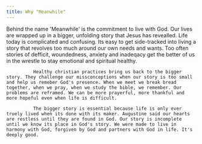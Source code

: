 ```yaml
---
title: Why "Meanwhile"
---
```

Behind the name 'Meanwhile' is the commitment to live with God. Our lives are wrapped up in a bigger, unfolding story that Jesus has revealled. Life today is complicated and confusing. Its easy to get side-tracked into living a story that revolves too much around our own needs and wants. Too often stories of defficit, woundedness, anxiety and inadeqacy get the better of us in the wrestle to stay emotional and spiritual healthy.

              Healthy christian practices bring us back to the bigger story. They challenge our missconceptions when our story is too small and help us remeber God's presence. When we meet we break bread together, when we pray, when we study the bible, we remember. Our problems are reframed. We can be more prayerful, more thankful and more hopeful even when life is difficult.

              The bigger story is essential because life is only ever truely lived when its done with its maker. Augustine said our hearts are restless until they are found in God. Our story is incomplete until we know its place in God's story. We were made to live in harmony with God, forgiven by God and partners with God in life. It's deeply good.
